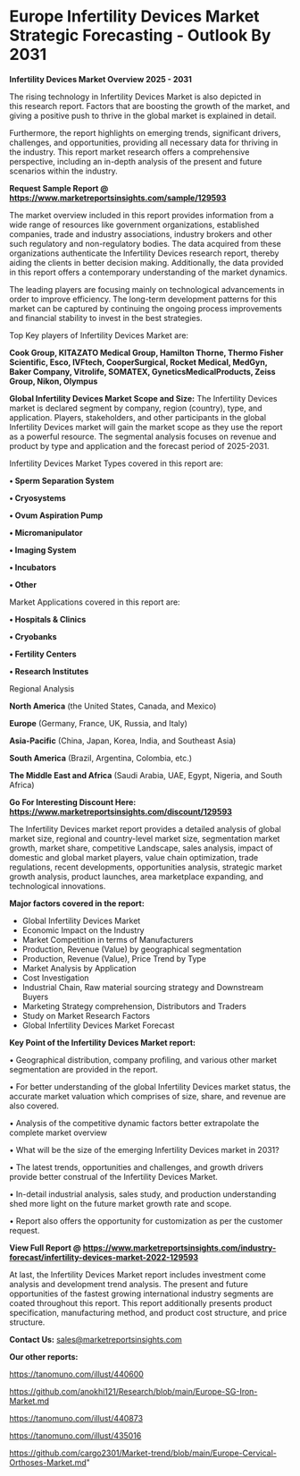  # Europe Infertility Devices Market Strategic Forecasting - Outlook By 2031

<Strong> Infertility Devices Market Overview 2025 - 2031</strong>

The rising technology in Infertility Devices Market is also depicted in this research report. Factors that are boosting the growth of the market, and giving a positive push to thrive in the global market is explained in detail.

Furthermore, the report highlights on emerging trends, significant drivers, challenges, and opportunities, providing all necessary data for thriving in the industry. This report market research offers a comprehensive perspective, including an in-depth analysis of the present and future scenarios within the industry.

<strong>Request Sample Report @ <a href=https://www.marketreportsinsights.com/sample/129593>https://www.marketreportsinsights.com/sample/129593</a></strong>

The market overview included in this report provides information from a wide range of resources like government organizations, established companies, trade and industry associations, industry brokers and other such regulatory and non-regulatory bodies. The data acquired from these organizations authenticate the Infertility Devices research report, thereby aiding the clients in better decision making. Additionally, the data provided in this report offers a contemporary understanding of the market dynamics.

The leading players are focusing mainly on technological advancements in order to improve efficiency. The long-term development patterns for this market can be captured by continuing the ongoing process improvements and financial stability to invest in the best strategies.

Top Key players of Infertility Devices Market are:

<strong>Cook Group, KITAZATO Medical Group, Hamilton Thorne, Thermo Fisher Scientific, Esco, IVFtech, CooperSurgical, Rocket Medical, MedGyn, Baker Company, Vitrolife, SOMATEX, GyneticsMedicalProducts, Zeiss Group, Nikon, Olympus</strong>

<strong><b>Global Infertility Devices Market Scope and Size:</b></strong>
The Infertility Devices market is declared segment by company, region (country), type, and application. Players, stakeholders, and other participants in the global Infertility Devices market will gain the market scope as they use the report as a powerful resource. The segmental analysis focuses on revenue and product by type and application and the forecast period of 2025-2031.

Infertility Devices Market Types covered in this report are:

<strong>• Sperm Separation System

• Cryosystems

• Ovum Aspiration Pump

• Micromanipulator

• Imaging System

• Incubators

• Other</strong>

Market Applications covered in this report are:

<strong>• Hospitals & Clinics

• Cryobanks

• Fertility Centers

• Research Institutes</strong> 

Regional Analysis

<strong>North America</strong> (the United States, Canada, and Mexico)

<strong>Europe</strong> (Germany, France, UK, Russia, and Italy)

<strong>Asia-Pacific</strong> (China, Japan, Korea, India, and Southeast Asia)

<strong>South America</strong> (Brazil, Argentina, Colombia, etc.)

<strong>The Middle East and Africa</strong> (Saudi Arabia, UAE, Egypt, Nigeria, and South Africa)

<strong>Go For Interesting Discount Here: <a href=https://www.marketreportsinsights.com/discount/129593>https://www.marketreportsinsights.com/discount/129593</a></strong>

The Infertility Devices market report provides a detailed analysis of global market size, regional and country-level market size, segmentation market growth, market share, competitive Landscape, sales analysis, impact of domestic and global market players, value chain optimization, trade regulations, recent developments, opportunities analysis, strategic market growth analysis, product launches, area marketplace expanding, and technological innovations.

<strong><b>Major factors covered in the report:</b></strong>
<ul>
  <li>Global Infertility Devices Market </li>
  <li>Economic Impact on the Industry</li>
  <li>Market Competition in terms of Manufacturers</li>
  <li>Production, Revenue (Value) by geographical segmentation</li>
  <li>Production, Revenue (Value), Price Trend by Type</li>
  <li>Market Analysis by Application</li>
  <li>Cost Investigation</li>
  <li>Industrial Chain, Raw material sourcing strategy and Downstream Buyers</li>
  <li>Marketing Strategy comprehension, Distributors and Traders</li>
  <li>Study on Market Research Factors</li>
  <li>Global Infertility Devices Market Forecast</li>
</ul>

<strong><b>Key Point of the Infertility Devices Market report:</b></strong>

• Geographical distribution, company profiling, and various other market segmentation are provided in the report.

• For better understanding of the global Infertility Devices market status, the accurate market valuation which comprises of size, share, and revenue are also covered.

• Analysis of the competitive dynamic factors better extrapolate the complete market overview

• What will be the size of the emerging Infertility Devices market in 2031?

• The latest trends, opportunities and challenges, and growth drivers provide better construal of the Infertility Devices Market.

• In-detail industrial analysis, sales study, and production understanding shed more light on the future market growth rate and scope.

• Report also offers the opportunity for customization as per the customer request.

<strong><b>View Full Report @ <a href=https://www.marketreportsinsights.com/industry-forecast/infertility-devices-market-2022-129593>https://www.marketreportsinsights.com/industry-forecast/infertility-devices-market-2022-129593</a></b></strong>


At last, the Infertility Devices Market report includes investment come analysis and development trend analysis. The present and future opportunities of the fastest growing international industry segments are coated throughout this report. This report additionally presents product specification, manufacturing method, and product cost structure, and price structure.

<strong>Contact Us:</strong>
sales@marketreportsinsights.com

<strong>Our other reports:</strong>

<a href=https://tanomuno.com/illust/440600>https://tanomuno.com/illust/440600</a>

<a href=https://github.com/anokhi121/Research/blob/main/Europe-SG-Iron-Market.md>https://github.com/anokhi121/Research/blob/main/Europe-SG-Iron-Market.md</a>

<a href=https://tanomuno.com/illust/440873>https://tanomuno.com/illust/440873</a>

<a href=https://tanomuno.com/illust/435016>https://tanomuno.com/illust/435016</a>

<a href=https://github.com/cargo2301/Market-trend/blob/main/Europe-Cervical-Orthoses-Market.md>https://github.com/cargo2301/Market-trend/blob/main/Europe-Cervical-Orthoses-Market.md</a>"
